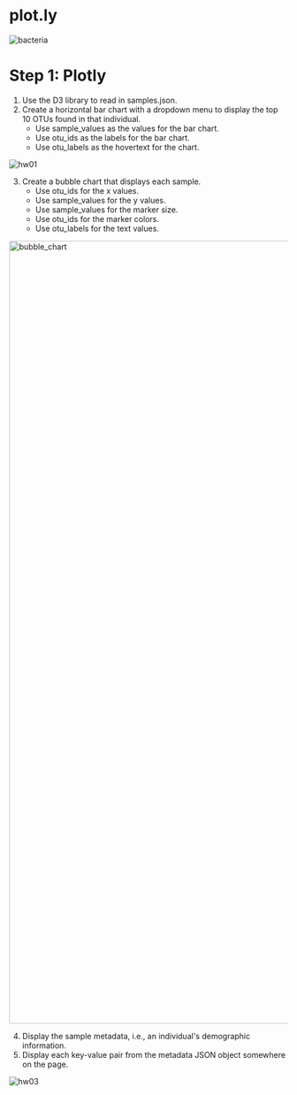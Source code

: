 # plot.ly

![bacteria](https://user-images.githubusercontent.com/78757067/122311063-6146f080-cedf-11eb-9663-4d6a384c2fbb.jpg)
# Step 1: Plotly


1. Use the D3 library to read in samples.json.
2. Create a horizontal bar chart with a dropdown menu to display the top 10 OTUs found in that individual.
   - Use sample_values as the values for the bar chart.
   - Use otu_ids as the labels for the bar chart.
   - Use otu_labels as the hovertext for the chart.

![hw01](https://user-images.githubusercontent.com/78757067/122311167-95221600-cedf-11eb-8478-39a3ccd31690.png)

3. Create a bubble chart that displays each sample.
   - Use otu_ids for the x values.
   - Use sample_values for the y values.
   - Use sample_values for the marker size.
   - Use otu_ids for the marker colors.
   - Use otu_labels for the text values.
<img width="1416" alt="bubble_chart" src="https://user-images.githubusercontent.com/78757067/122311245-c3075a80-cedf-11eb-9c45-5f3fa3b3769c.png">

4. Display the sample metadata, i.e., an individual's demographic information.
5. Display each key-value pair from the metadata JSON object somewhere on the page.

![hw03](https://user-images.githubusercontent.com/78757067/122311297-dfa39280-cedf-11eb-8630-31b816a4c1b3.png)
